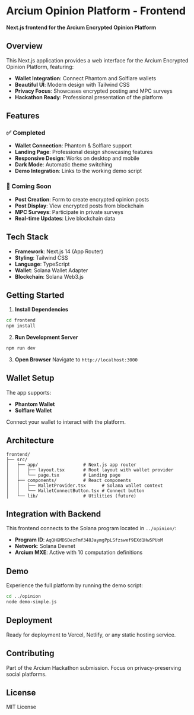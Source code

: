 # Arcium Opinion Platform - Frontend

**Next.js frontend for the Arcium Encrypted Opinion Platform**

## Overview

This Next.js application provides a web interface for the Arcium Encrypted Opinion Platform, featuring:

- **Wallet Integration**: Connect Phantom and Solflare wallets
- **Beautiful UI**: Modern design with Tailwind CSS
- **Privacy Focus**: Showcases encrypted posting and MPC surveys
- **Hackathon Ready**: Professional presentation of the platform

## Features

### ✅ Completed
- **Wallet Connection**: Phantom & Solflare support
- **Landing Page**: Professional design showcasing features
- **Responsive Design**: Works on desktop and mobile
- **Dark Mode**: Automatic theme switching
- **Demo Integration**: Links to the working demo script

### 🚧 Coming Soon
- **Post Creation**: Form to create encrypted opinion posts
- **Post Display**: View encrypted posts from blockchain
- **MPC Surveys**: Participate in private surveys
- **Real-time Updates**: Live blockchain data

## Tech Stack

- **Framework**: Next.js 14 (App Router)
- **Styling**: Tailwind CSS
- **Language**: TypeScript
- **Wallet**: Solana Wallet Adapter
- **Blockchain**: Solana Web3.js

## Getting Started

1. **Install Dependencies**
```bash
cd frontend
npm install
```

2. **Run Development Server**
```bash
npm run dev
```

3. **Open Browser**
Navigate to `http://localhost:3000`

## Wallet Setup

The app supports:
- **Phantom Wallet**
- **Solflare Wallet**

Connect your wallet to interact with the platform.

## Architecture

```
frontend/
├── src/
│   ├── app/                 # Next.js app router
│   │   ├── layout.tsx       # Root layout with wallet provider
│   │   └── page.tsx         # Landing page
│   ├── components/          # React components
│   │   ├── WalletProvider.tsx      # Solana wallet context
│   │   └── WalletConnectButton.tsx # Connect button
│   └── lib/                 # Utilities (future)
```

## Integration with Backend

This frontend connects to the Solana program located in `../opinion/`:

- **Program ID**: `AqQHGMDSDezFmf348JaymgPpLSfzswef9EXd1Hw5PUoM`
- **Network**: Solana Devnet
- **Arcium MXE**: Active with 10 computation definitions

## Demo

Experience the full platform by running the demo script:

```bash
cd ../opinion
node demo-simple.js
```

## Deployment

Ready for deployment to Vercel, Netlify, or any static hosting service.

## Contributing

Part of the Arcium Hackathon submission. Focus on privacy-preserving social platforms.

## License

MIT License
